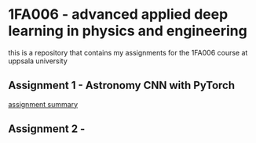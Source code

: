 # 1FA006 - advanced applied deep learning in physics and engineering
this is a repository that contains my assignments for the 1FA006 course at uppsala university

## Assignment 1 - Astronomy CNN with PyTorch
[assignment summary](1_astronomy/README.md)

## Assignment 2 - 